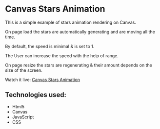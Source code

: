 # Canvas Stars Animation #

This is a simple example of stars animation rendering on Canvas.

On page load the stars are automatically generating and are moving all the time.

By default, the speed is minimal & is set to 1.

The User can increase the speed with the help of range.

On page resize the stars are regenerating & their amount depends on the size of the screen.

Watch it live: <a href="https://irina-hychka.github.io/stars/" target="_blank">Canvas Stars Animation</a>

## Technologies used: ##
<ul>
<li>Html5</li>
<li>Canvas</li>
<li>JavaScript</li>
<li>CSS</li>
</ul>